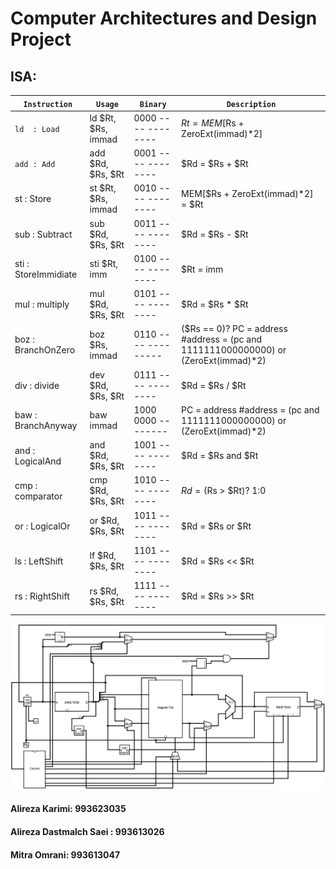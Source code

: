 # Computer Architectures and Design Project  
## ISA:  
| ``` Instruction ``` | ``` Usage ```| ``` Binary ``` | ``` Description ```  |
| --- | --- | --- | --- |
| ``ld  : Load``           | ld  $Rt, $Rs, immad | 0000 ---- ---- ---- | $Rt = MEM[$Rs + ZeroExt(immad)*2] |  
| ``add : Add``            | add $Rd, $Rs, $Rt   | 0001 ---- ---- ---- | $Rd = $Rs + $Rt |  
| st  : Store          | st  $Rt, $Rs, immad | 0010 ---- ---- ---- | MEM[$Rs + ZeroExt(immad)*2] = $Rt |  
| sub : Subtract       | sub $Rd, $Rs, $Rt   | 0011 ---- ---- ---- | $Rd = $Rs - $Rt |  
| sti : StoreImmidiate | sti $Rt, imm        | 0100 ---- --------  | $Rt = imm |  
| mul : multiply       | mul $Rd, $Rs, $Rt   | 0101 ---- ---- ---- | $Rd = $Rs * $Rt |  
| boz : BranchOnZero   | boz $Rs, immad      | 0110 ---- --------- | ($Rs == 0)? PC = address #address = (pc and 1111111000000000) or (ZeroExt(immad)*2) |  
| div : divide         | dev $Rd, $Rs, $Rt   | 0111 ---- ---- ---- | $Rd = $Rs / $Rt |  
| baw : BranchAnyway   | baw immad           | 1000 0000 --------  | PC = address             #address = (pc and 1111111000000000) or (ZeroExt(immad)*2) |  
| and : LogicalAnd     | and $Rd, $Rs, $Rt   | 1001 ---- ---- ---- | $Rd = $Rs and $Rt |
| cmp : comparator     | cmp $Rd, $Rs, $Rt   | 1010 ---- ---- ---- | $Rd = ($Rs > $Rt)? 1:0 |  
| or  : LogicalOr      | or  $Rd, $Rs, $Rt   | 1011 ---- ---- ---- | $Rd = $Rs or $Rt |  
| ls  : LeftShift      | lf  $Rd, $Rs, $Rt   | 1101 ---- ---- ---- | $Rd = $Rs << $Rt |  
| rs  : RightShift     | rs  $Rd, $Rs, $Rt   | 1111 ---- ---- ---- | $Rd = $Rs >> $Rt |  
  
![main](CPU.jpg)

#### Alireza Karimi: 993623035  
#### Alireza Dastmalch Saei : 993613026
#### Mitra Omrani: 993613047  
